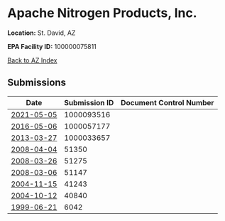 # Apache Nitrogen Products, Inc.

**Location:** St. David, AZ

**EPA Facility ID:** 100000075811

[Back to AZ Index](../../index.md)

## Submissions

| Date | Submission ID | Document Control Number |
|------|--------------|-------------------------|
| [2021-05-05](submissions/1000093516.md) | 1000093516 |  |
| [2016-05-06](submissions/1000057177.md) | 1000057177 |  |
| [2013-03-27](submissions/1000033657.md) | 1000033657 |  |
| [2008-04-04](submissions/51350.md) | 51350 |  |
| [2008-03-26](submissions/51275.md) | 51275 |  |
| [2008-03-06](submissions/51147.md) | 51147 |  |
| [2004-11-15](submissions/41243.md) | 41243 |  |
| [2004-10-12](submissions/40840.md) | 40840 |  |
| [1999-06-21](submissions/6042.md) | 6042 |  |
